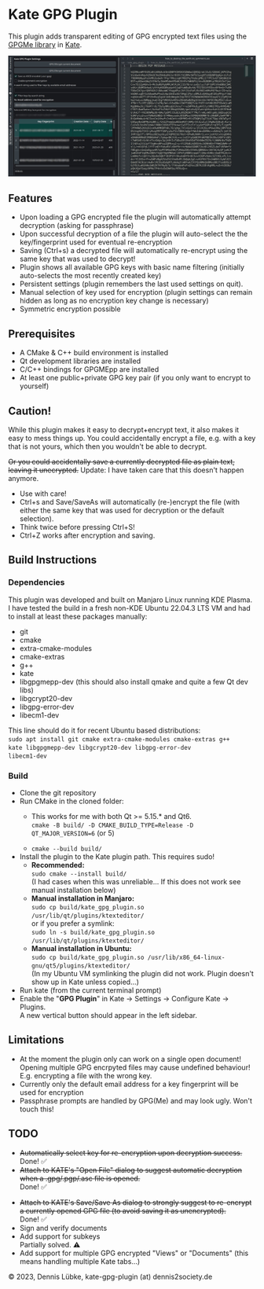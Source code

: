# Kate GPG Plugin

This plugin adds transparent editing of GPG encrypted text files 
using the [GPGMe library](https://gnupg.org/software/gpgme/index.html) 
in [Kate](https://kate-editor.org).

![A screenshot of the GPG plugin settings](./kate_gpg_plugin_screenshot.jpg)

## Features
+ Upon loading a GPG encrypted file the plugin will automatically attempt decryption
  (asking for passphrase)
+ Upon successful decryption of a file the plugin will auto-select the
  the key/fingerprint used for eventual re-encryption
+ Saving (Ctrl+s) a decrypted file will automatically re-encrypt using the 
  same key that was used to decrypt!
+ Plugin shows all available GPG keys with basic name filtering
  (initially auto-selects the most recently created key)
+ Persistent settings (plugin remembers the last used settings on quit).
+ Manual selection of key used for encryption (plugin settings can remain
  hidden as long as no encryption key change is necessary)
+ Symmetric encryption possible

## Prerequisites
+ A CMake & C++ build environment is installed
+ Qt development libraries are installed
+ C/C++ bindings for GPGMEpp are installed
+ At least one public+private GPG key pair (if you only want to encrypt to yourself)

## Caution!
While this plugin makes it easy to decrypt+encrypt text, it also makes it easy to
mess things up. You could accidentally encrypt a file, e.g. with a key
that is not yours, which then you wouldn't be able to decrypt. 

~~Or you could accidentally
save a currently decrypted file as plain text, leaving it unecrypted.~~ 
Update: I have taken care that this doesn't happen anymore.

+ Use with care!
+ Ctrl+s and Save/SaveAs will automatically (re-)encrypt the file (with either the same 
  key that was used for decryption or the default selection).
+ Think twice before pressing Ctrl+S!
+ Ctrl+Z works after encryption and saving.

## Build Instructions

### Dependencies
This plugin was developed and built on Manjaro Linux running KDE Plasma. I have
tested the build in a fresh non-KDE Ubuntu 22.04.3 LTS VM and had to install at least these
packages manually:
<ul>
  <li>git</li>
  <li>cmake</li>
  <li>extra-cmake-modules</li>
  <li>cmake-extras</li>
  <li>g++</li>
  <li>kate</li>
  <li>libgpgmepp-dev (this should also install qmake and quite a few Qt dev libs)</li>
  <li>libgcrypt20-dev</li>
  <li>libgpg-error-dev</li>
  <li>libecm1-dev</li>
</ul>

This line should do it for recent Ubuntu based distributions:<br />
<code>sudo apt install git cmake extra-cmake-modules cmake-extras g++ kate libgpgmepp-dev libgcrypt20-dev libgpg-error-dev libecm1-dev</code>

### Build
<ul>
  <li>Clone the git repository</li>
  <li>Run CMake in the cloned folder:</li>
  <ul>
    <li>
      This works for me with both Qt >= 5.15.* and Qt6.
      <br />
      <code>cmake -B build/ -D CMAKE_BUILD_TYPE=Release -D QT_MAJOR_VERSION=6</code> (or 5)
    </li>
  </ul>
  <ul>
      <li>
        <code>cmake --build build/</code>
      </li>
  </ul>
  <li>
    Install the plugin to the Kate plugin path. This requires sudo!<br />
    <ul>
      <li>
        <b>Recommended: </b><br /><code>sudo cmake --install build/</code><br />
        (I had cases when this was unreliable... If this does not work see manual installation below)<br />
      </li>
      <li>
        <b>Manual installation in Manjaro:</b><br />
        <code>sudo cp build/kate_gpg_plugin.so /usr/lib/qt/plugins/ktexteditor/</code><br />
        or if you prefer a symlink:<br />
        <code>sudo ln -s build/kate_gpg_plugin.so /usr/lib/qt/plugins/ktexteditor/</code><br />
      </li>
      <li>
        <b>Manual installation in Ubuntu:</b><br /><code>sudo cp build/kate_gpg_plugin.so /usr/lib/x86_64-linux-gnu/qt5/plugins/ktexteditor/</code><br />
        (In my Ubuntu VM symlinking the plugin did not work. Plugin doesn't show up in Kate unless copied...)<br />
      </li>
    </ul>
  </li>
  <li>Run kate (from the current terminal prompt)</li>
  <li>Enable the "<b>GPG Plugin</b>" in Kate &rarr; Settings &rarr; Configure Kate &rarr; Plugins.<br />
    A new vertical button should appear in the left sidebar.<br />
  </li>
</ul>

## Limitations

+ At the moment the plugin only can work on a single open document!
  Opening multiple GPG encrpyted files may cause undefined behaviour!
  E.g. encrypting a file with the wrong key.
+ Currently only the default email address for a key fingerprint will be used for encryption
+ Passphrase prompts are handled by GPG(Me) and may look ugly. Won't touch this!

## TODO ##

+ ~~Automatically select key for re-encryption upon decryption success.~~
  <br />
  Done! :white_check_mark:
+ ~~Attach to KATE's "Open File" dialog to suggest automatic
  decryption when a .gpg/.pgp/.asc file is opened.~~
  <br />
  Done! :white_check_mark:
* ~~Attach to KATE's Save/Save As dialog to strongly suggest to re-encrypt
  a currently opened GPG file (to avoid saving it as unencrypted).~~
  <br />
  Done! :white_check_mark:
* Sign and verify documents
* Add support for subkeys
  <br />
  Partially solved. :warning:
* Add support for multiple GPG encrypted "Views" or "Documents" 
  (this means handling multiple Kate tabs...)

&copy; 2023, Dennis Lübke, kate-gpg-plugin (at) dennis2society.de
